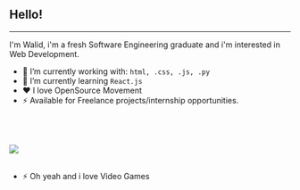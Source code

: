 ## Hello!
---
I'm Walid, i'm a fresh Software Engineering graduate and i'm interested in Web Development.

- 🔭 I’m currently working with: ` html, .css, .js, .py `
- 🌱 I’m currently learning `React.js`
- ❤️ I love OpenSource Movement 
- ⚡ Available for Freelance projects/internship opportunities.
<br /><br /><br /><br />

<img src="hero.gif"/>
<br /><br />


- ⚡ Oh yeah and i love Video Games



<!--
**dzsoldado/dzsoldado** is a ✨ _special_ ✨ repository because its `README.md` (this file) appears on your GitHub profile.

Here are some ideas to get you started:

- 🔭 I’m currently working on ...
- 👯 I’m looking to collaborate on ...
- 🤔 I’m looking for help with ...
- 💬 Ask me about ...
- 📫 How to reach me: ...
- 😄 Pronouns: ...
- ⚡ Fun fact: ...
-->
